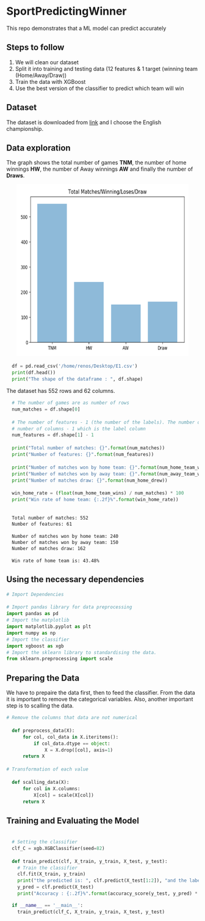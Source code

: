 # SportPredictingWinner

This repo demonstrates that a ML model can predict accurately


## Steps to follow

  1. We will clean our dataset
  2. Split it into training and testing data (12 features & 1 target (winning team           (Home/Away/Draw))
  3. Train the data with XGBoost 
  4. Use the best version of the classifier to predict which team will win
  
  
## Dataset 

The dataset is downloaded from [link](http://football-data.co.uk/data.php) and I choose the English championship.  

## Data exploration
  
The graph shows the total number of games **TNM**, the number of home winnings **HW**, the number of Away winnings **AW** and finally the number of **Draws**.
  
<p align="center"> 
<img src="https://github.com/BardisRenos/SportPredictingWinner/blob/master/myplot.png" width="450" height="450" style=centerme>
</p>

```python
  df = pd.read_csv('/home/renos/Desktop/E1.csv')
  print(df.head())
  print("The shape of the dataframe : ", df.shape)
```
The dataset has 552 rows and 62 columns.

```python
  # The number of games are as number of rows
  num_matches = df.shape[0]
  
  # The number of features - 1 (the number of the labels). The number of features are the 
  # number of columns - 1 which is the label column
  num_features = df.shape[1] - 1
  
  print("Total number of matches: {}".format(num_matches))
  print("Number of features: {}".format(num_features))
  
  print("Number of matches won by home team: {}".format(num_home_team_wins))
  print("Number of matches won by away team: {}".format(num_away_team_wins))
  print("Number of matches draw: {}".format(num_home_drew))
  
  win_home_rate = (float(num_home_team_wins) / num_matches) * 100
  print("Win rate of home team: {:.2f}%".format(win_home_rate))
  
```

```text
  Total number of matches: 552
  Number of features: 61
  
  Number of matches won by home team: 240
  Number of matches won by away team: 150
  Number of matches draw: 162
  
  Win rate of home team is: 43.48%

```

  
## Using the necessary dependencies

```python
# Import Dependencies

# Import pandas library for data preprocessing
import pandas as pd
# Import the matplotlib 
import matplotlib.pyplot as plt
import numpy as np
# Import the classifier
import xgboost as xgb
# Import the sklearn library to standardising the data.
from sklearn.preprocessing import scale

```
 
## Preparing the Data

We have to prepaire the data first, then to feed the classifier. From the data it is important to remove the categorical variables. Also, another important step is to scalling the data.

```python
# Remove the columns that data are not numerical

  def preprocess_data(X):
      for col, col_data in X.iteritems():
          if col_data.dtype == object:
              X = X.drop([col], axis=1)
      return X

# Transformation of each value

  def scalling_data(X):
      for col in X.columns:
          X[col] = scale(X[col])
      return X

```

## Training and Evaluating the Model

```python

  # Setting the classifier
  clf_C = xgb.XGBClassifier(seed=82)

  def train_predict(clf, X_train, y_train, X_test, y_test):
    # Train the classifier
    clf.fit(X_train, y_train)
    print("the predicted is: ", clf.predict(X_test[1:2]), "and the label is:", str(y_test[1:2]).split("    ")[1])
    y_pred = clf.predict(X_test)
    print("Accuracy : {:.2f}%".format(accuracy_score(y_test, y_pred) * 100))

```


```python
  if __name__ == '__main__':
    train_predict(clf_C, X_train, y_train, X_test, y_test)

```


